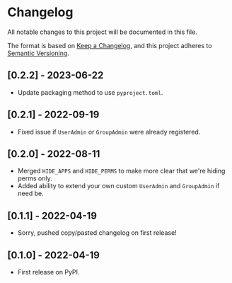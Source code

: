 # Changelog
All notable changes to this project will be documented in this file.

The format is based on [Keep a Changelog](https://keepachangelog.com/en/1.0.0/),
and this project adheres to [Semantic Versioning](https://semver.org/spec/v2.0.0.html).

## [0.2.2] - 2023-06-22
* Update packaging method to use `pyproject.toml`.

## [0.2.1] - 2022-09-19
* Fixed issue if `UserAdmin` or `GroupAdmin` were already registered.

## [0.2.0] - 2022-08-11
* Merged `HIDE_APPS` and `HIDE_PERMS` to make more clear that we're hiding perms only.
* Added ability to extend your own custom `UserAdmin` and `GroupAdmin` if need be.

## [0.1.1] - 2022-04-19
* Sorry, pushed copy/pasted changelog on first release!

## [0.1.0] - 2022-04-19
* First release on PyPI.
